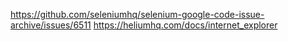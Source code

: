 https://github.com/seleniumhq/selenium-google-code-issue-archive/issues/6511
https://heliumhq.com/docs/internet_explorer

